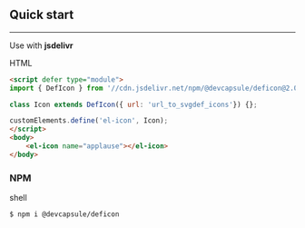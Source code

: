 ## Quick start
---
Use with **jsdelivr** 

<el-code-block>
    <div el="title">HTML</div>

```html
<script defer type="module">
import { DefIcon } from '//cdn.jsdelivr.net/npm/@devcapsule/deficon@2.0/+esm';

class Icon extends DefIcon({ url: 'url_to_svgdef_icons'}) {};

customElements.define('el-icon', Icon);
</script>
<body>
    <el-icon name="applause"></el-icon>
</body>
```
</el-code-block>

### NPM

<el-code-block>
    <div el="title">shell</div>

```shell
$ npm i @devcapsule/deficon
```
</el-code-block>